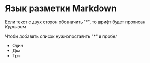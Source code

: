 # Язык разметки Markdown

Если текст с двух сторон обозначить "*", то шрифт будет прописан *Курсивом* 

Чтобы добавить список нужнопоставить "*" и пробел
* Один
* Два
* Три

